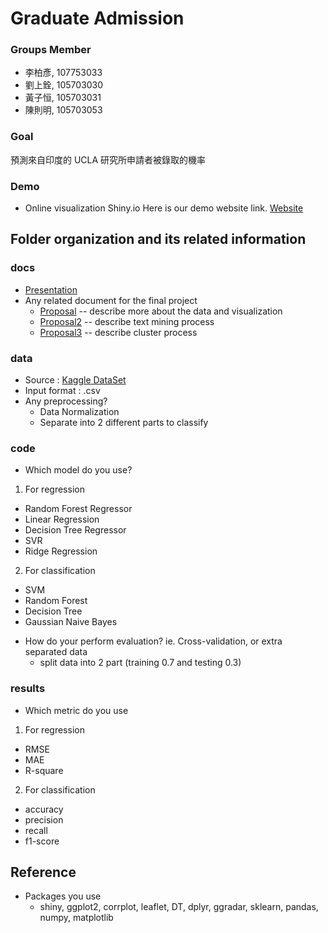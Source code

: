 # Graduate Admission

### Groups Member
* 李柏彥, 107753033
* 劉上銓, 105703030
* 黃子恒, 105703031
* 陳則明, 105703053

### Goal
預測來自印度的 UCLA 研究所申請者被錄取的機率

### Demo 
<!--
You should provide an example commend to reproduce your result
```R
Rscript code/your_script.R --input data/training --output results/performance.tsv
```
-->

* Online visualization Shiny.io 
Here is our demo website link.
[Website](https://zihengh1.shinyapps.io/graduate_admissions/)

## Folder organization and its related information

### docs
* [Presentation](./docs/Group1_presentation.pptx)
* Any related document for the final project
  * [Proposal](./docs/proposal.pdf) -- describe more about the data and visualization
  * [Proposal2](./docs/proposal2.pdf) -- describe text mining process
  * [Proposal3](./docs/proposal3.pdf) -- describe cluster process

### data
* Source : [Kaggle DataSet](https://www.kaggle.com/mohansacharya/graduate-admissions)
* Input format : .csv
* Any preprocessing?
  * Data Normalization
  * Separate into 2 different parts to classify

### code
* Which model do you use?
1. For regression
  * Random Forest Regressor
  * Linear Regression
  * Decision Tree Regressor
  * SVR
  * Ridge Regression
2. For classification
  * SVM
  * Random Forest
  * Decision Tree
  * Gaussian Naive Bayes


<!-- * What is a null model for comparison? -->
* How do your perform evaluation? ie. Cross-validation, or extra separated data
  * split data into 2 part (training 0.7 and testing 0.3)   

### results
* Which metric do you use 
1. For regression
  * RMSE
  * MAE
  * R-square
2. For classification
  * accuracy
  * precision
  * recall
  * f1-score
<!-- * Is your improvement significant?
* What is the challenge part of your project?
  * processing
-->

## Reference
<!--
* Code/implementation which you include/reference (__You should indicate in your presentation if you use code for others. Otherwise, cheating will result in 0 score for final project.__) -->
* Packages you use
  * shiny, ggplot2, corrplot, leaflet, DT, dplyr, ggradar, sklearn, pandas, numpy, matplotlib 
<!-- * Related publications -->


